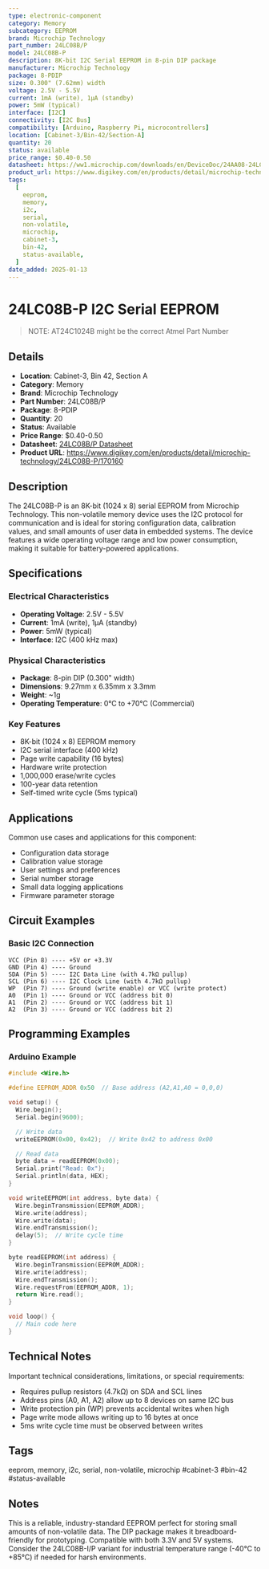 ```yaml
---
type: electronic-component
category: Memory
subcategory: EEPROM
brand: Microchip Technology
part_number: 24LC08B/P
model: 24LC08B-P
description: 8K-bit I2C Serial EEPROM in 8-pin DIP package
manufacturer: Microchip Technology
package: 8-PDIP
size: 0.300" (7.62mm) width
voltage: 2.5V - 5.5V
current: 1mA (write), 1µA (standby)
power: 5mW (typical)
interface: [I2C]
connectivity: [I2C Bus]
compatibility: [Arduino, Raspberry Pi, microcontrollers]
location: [Cabinet-3/Bin-42/Section-A]
quantity: 20
status: available
price_range: $0.40-0.50
datasheet: https://ww1.microchip.com/downloads/en/DeviceDoc/24AA08-24LC08B-24FC08-8K-I2C-Serial-EEPROM-20001710M.pdf
product_url: https://www.digikey.com/en/products/detail/microchip-technology/24LC08B-P/170160
tags:
  [
    eeprom,
    memory,
    i2c,
    serial,
    non-volatile,
    microchip,
    cabinet-3,
    bin-42,
    status-available,
  ]
date_added: 2025-01-13
---
```


# 24LC08B-P I2C Serial EEPROM

> NOTE:
> AT24C1024B might be the correct Atmel Part Number

## Details

- **Location**: Cabinet-3, Bin 42, Section A
- **Category**: Memory
- **Brand**: Microchip Technology
- **Part Number**: 24LC08B/P
- **Package**: 8-PDIP
- **Quantity**: 20
- **Status**: Available
- **Price Range**: $0.40-0.50
- **Datasheet**: [24LC08B/P Datasheet](https://ww1.microchip.com/downloads/en/DeviceDoc/24AA08-24LC08B-24FC08-8K-I2C-Serial-EEPROM-20001710M.pdf)
- **Product URL**: https://www.digikey.com/en/products/detail/microchip-technology/24LC08B-P/170160

## Description

The 24LC08B-P is an 8K-bit (1024 x 8) serial EEPROM from Microchip Technology. This non-volatile memory device uses the I2C protocol for communication and is ideal for storing configuration data, calibration values, and small amounts of user data in embedded systems. The device features a wide operating voltage range and low power consumption, making it suitable for battery-powered applications.

## Specifications

### Electrical Characteristics

- **Operating Voltage**: 2.5V - 5.5V
- **Current**: 1mA (write), 1µA (standby)
- **Power**: 5mW (typical)
- **Interface**: I2C (400 kHz max)

### Physical Characteristics

- **Package**: 8-pin DIP (0.300" width)
- **Dimensions**: 9.27mm x 6.35mm x 3.3mm
- **Weight**: ~1g
- **Operating Temperature**: 0°C to +70°C (Commercial)

### Key Features

- 8K-bit (1024 x 8) EEPROM memory
- I2C serial interface (400 kHz)
- Page write capability (16 bytes)
- Hardware write protection
- 1,000,000 erase/write cycles
- 100-year data retention
- Self-timed write cycle (5ms typical)

## Applications

Common use cases and applications for this component:

- Configuration data storage
- Calibration value storage
- User settings and preferences
- Serial number storage
- Small data logging applications
- Firmware parameter storage

## Circuit Examples

### Basic I2C Connection

```
VCC (Pin 8) ---- +5V or +3.3V
GND (Pin 4) ---- Ground
SDA (Pin 5) ---- I2C Data Line (with 4.7kΩ pullup)
SCL (Pin 6) ---- I2C Clock Line (with 4.7kΩ pullup)
WP  (Pin 7) ---- Ground (write enable) or VCC (write protect)
A0  (Pin 1) ---- Ground or VCC (address bit 0)
A1  (Pin 2) ---- Ground or VCC (address bit 1)
A2  (Pin 3) ---- Ground or VCC (address bit 2)
```

## Programming Examples

### Arduino Example

```cpp
#include <Wire.h>

#define EEPROM_ADDR 0x50  // Base address (A2,A1,A0 = 0,0,0)

void setup() {
  Wire.begin();
  Serial.begin(9600);

  // Write data
  writeEEPROM(0x00, 0x42);  // Write 0x42 to address 0x00

  // Read data
  byte data = readEEPROM(0x00);
  Serial.print("Read: 0x");
  Serial.println(data, HEX);
}

void writeEEPROM(int address, byte data) {
  Wire.beginTransmission(EEPROM_ADDR);
  Wire.write(address);
  Wire.write(data);
  Wire.endTransmission();
  delay(5);  // Write cycle time
}

byte readEEPROM(int address) {
  Wire.beginTransmission(EEPROM_ADDR);
  Wire.write(address);
  Wire.endTransmission();
  Wire.requestFrom(EEPROM_ADDR, 1);
  return Wire.read();
}

void loop() {
  // Main code here
}
```

## Technical Notes

Important technical considerations, limitations, or special requirements:

- Requires pullup resistors (4.7kΩ) on SDA and SCL lines
- Address pins (A0, A1, A2) allow up to 8 devices on same I2C bus
- Write protection pin (WP) prevents accidental writes when high
- Page write mode allows writing up to 16 bytes at once
- 5ms write cycle time must be observed between writes

## Tags

eeprom, memory, i2c, serial, non-volatile, microchip #cabinet-3 #bin-42 #status-available

## Notes

This is a reliable, industry-standard EEPROM perfect for storing small amounts of non-volatile data. The DIP package makes it breadboard-friendly for prototyping. Compatible with both 3.3V and 5V systems. Consider the 24LC08B-I/P variant for industrial temperature range (-40°C to +85°C) if needed for harsh environments.
